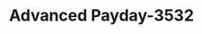---
f_zip-code: 49038
f_state-code: MI
title: Advanced Payday-3532
f_phone: 269-468-7688
f_city-only: Coloma
f_address: 451 East Saint Joseph Street Coloma
f_location-unique-id: '3532'
slug: advanced-payday-3532
updated-on: '2024-05-30T13:46:58.046Z'
created-on: '2024-05-30T13:36:59.803Z'
published-on: '2024-05-30T13:54:32.469Z'
f_city-state: cms/city/coloma-mi.md
f_company: cms/company/advanced-payday.md
f_state: cms/state/michigan.md
layout: '[payday-loan].html'
tags: payday-loan
---